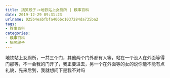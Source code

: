 ```yaml
---
title: 搞笑段子->地铁站上女厕所 | 糗事百科
date: 2019-12-29 09:31:23
urlname: 025b4eabfbfa406bc1037284da735ba2
tags: 
- 糗事百科
categories:
- 糗事百科
- 搞笑段子
---
```

地铁站上女厕所，一共三个门，其他两个门外都有人等，站在一个没人在外面等得门那等，不一会我的门开了，我正要进去，另一个在外面等的女的说你能不能有点礼貌，先来后到，我就想问下是我不对吗


